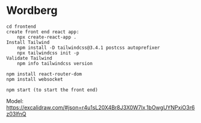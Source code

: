 # Wordberg

```
cd frontend
create front end react app: 
    npx create-react-app .
Install Tailwind
    npm install -D tailwindcss@3.4.1 postcss autoprefixer
    npx tailwindcss init -p 
Validate Tailwind
    npm info tailwindcss version

npm install react-router-dom
npm install websocket

npm start (to start the front end)

```

Model: https://excalidraw.com/#json=r4u1sL20X4Br8J3X0W7lx,1bOwgUYNPxiO3r6z03lfnQ